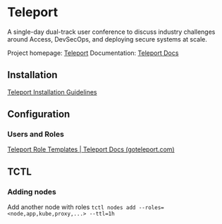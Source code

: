 # Teleport

A single-day dual-track user conference to discuss industry challenges around Access, DevSecOps, and deploying secure systems at scale.

Project homepage: [Teleport](https://goteleport.com/)
Documentation: [Teleport Docs](https://goteleport.com/docs/)

## Installation

[Teleport Installation Guidelines](teleport-installation)


## Configuration

### Users and Roles

[Teleport Role Templates | Teleport Docs (goteleport.com)](https://goteleport.com/docs/access-controls/guides/role-templates/)



## TCTL

### Adding nodes
Add another node with roles `tctl nodes add --roles=<node,app,kube,proxy,...> --ttl=1h`


